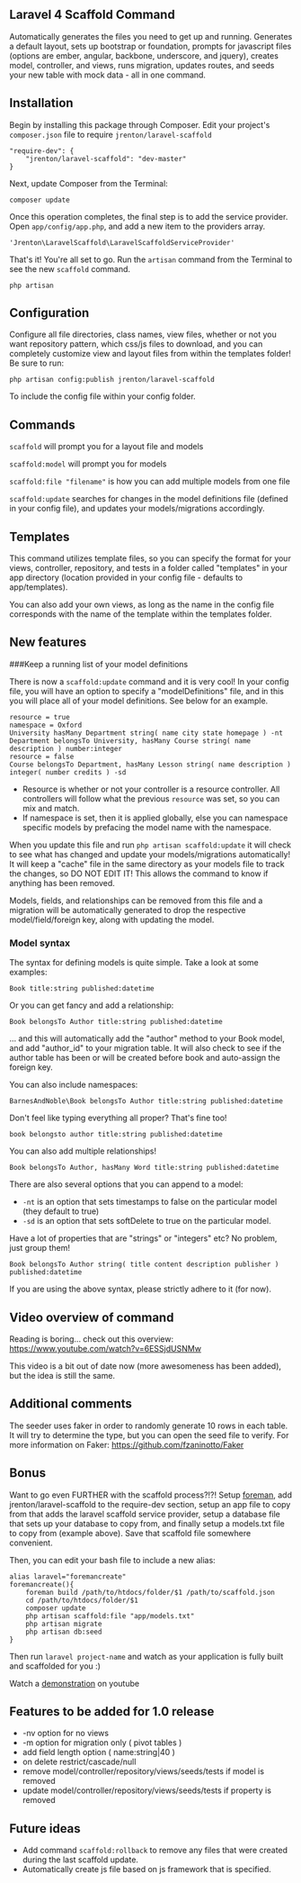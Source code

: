 ## Laravel 4 Scaffold Command

Automatically generates the files you need to get up and running. Generates a default layout, sets up bootstrap or foundation, prompts for javascript files (options are ember, angular, backbone, underscore, and jquery), creates model, controller, and views, runs migration, updates routes, and seeds your new table with mock data - all in one command.

## Installation

Begin by installing this package through Composer. Edit your project's `composer.json` file to require `jrenton/laravel-scaffold`

    "require-dev": {
		"jrenton/laravel-scaffold": "dev-master"
	}

Next, update Composer from the Terminal:

    composer update

Once this operation completes, the final step is to add the service provider. Open `app/config/app.php`, and add a new item to the providers array.

    'Jrenton\LaravelScaffold\LaravelScaffoldServiceProvider'

That's it! You're all set to go. Run the `artisan` command from the Terminal to see the new `scaffold` command.

    php artisan

## Configuration

Configure all file directories, class names, view files, whether or not you want repository pattern, which css/js files to download, and you can completely customize view and layout files from within the templates folder! Be sure to run:

`php artisan config:publish jrenton/laravel-scaffold`

To include the config file within your config folder.

## Commands

`scaffold` will prompt you for a layout file and models

`scaffold:model` will prompt you for models

`scaffold:file "filename"` is how you can add multiple models from one file

`scaffold:update` searches for changes in the model definitions file (defined in your config file), and updates your models/migrations accordingly.

## Templates

This command utilizes template files, so you can specify the format for your views, controller, repository,
and tests in a folder called "templates" in your app directory (location provided in your config file -
defaults to app/templates).

You can also add your own views, as long as the name in the config file corresponds with the name
of the template within the templates folder.

## New features

###Keep a running list of your model definitions

There is now a `scaffold:update` command and it is very cool! In your config file, you will have an option
to specify a "modelDefinitions" file, and in this you will place all of your model definitions. See below
for an example.

    resource = true
    namespace = Oxford
    University hasMany Department string( name city state homepage ) -nt
    Department belongsTo University, hasMany Course string( name description ) number:integer
    resource = false
    Course belongsTo Department, hasMany Lesson string( name description ) integer( number credits ) -sd

 - Resource is whether or not your controller is a resource controller. All controllers will follow what the previous `resource` was set, so you can mix and match.
 - If namespace is set, then it is applied globally, else you can namespace specific models by prefacing the model name with the namespace.

When you update this file and run `php artisan scaffold:update` it will check to see what
has changed and update your models/migrations automatically! It will keep a "cache" file in the
same directory as your models file to track the changes, so DO NOT EDIT IT! This allows the command to
know if anything has been removed.

Models, fields, and relationships can be removed from this file and a migration will be automatically
generated to drop the respective model/field/foreign key, along with updating the model.

### Model syntax

The syntax for defining models is quite simple. Take a look at some examples:

`Book title:string published:datetime`

Or you can get fancy and add a relationship:

`Book belongsTo Author title:string published:datetime`

... and this will automatically add the "author" method to your Book model, and add "author_id" to your migration table. It will also check to see if the author table has been or will be created before book and auto-assign the foreign key.

You can also include namespaces:

`BarnesAndNoble\Book belongsTo Author title:string published:datetime`

Don't feel like typing everything all proper? That's fine too!

`book belongsto author title:string published:datetime`

You can also add multiple relationships!

`Book belongsTo Author, hasMany Word title:string published:datetime`

There are also several options that you can append to a model:

 - `-nt` is an option that sets timestamps to false on the particular model (they default to true)
 - `-sd` is an option that sets softDelete to true on the particular model.

Have a lot of properties that are "strings" or "integers" etc? No problem, just group them!

`Book belongsTo Author string( title content description publisher ) published:datetime`

If you are using the above syntax, please strictly adhere to it (for now).

## Video overview of command

Reading is boring... check out this overview: https://www.youtube.com/watch?v=6ESSjdUSNMw

This video is a bit out of date now (more awesomeness has been added), but the idea is still the same.

## Additional comments

The seeder uses faker in order to randomly generate 10 rows in each table. It will try to determine the type, but you can open the seed file to verify. For more information on Faker: https://github.com/fzaninotto/Faker

## Bonus

Want to go even FURTHER with the scaffold process?!?! Setup [foreman](https://github.com/Indatus/foreman), add jrenton/laravel-scaffold to the require-dev section, setup an app file to copy from that adds the laravel scaffold service provider, setup a database file that sets up your database to copy from, and finally setup a models.txt file to copy from (example above). Save that scaffold file somewhere convenient.

Then, you can edit your bash file to include a new alias:

    alias laravel="foremancreate"
    foremancreate(){
        foreman build /path/to/htdocs/folder/$1 /path/to/scaffold.json
        cd /path/to/htdocs/folder/$1
        composer update
        php artisan scaffold:file "app/models.txt"
        php artisan migrate
        php artisan db:seed
    }

Then run `laravel project-name` and watch as your application is fully built and scaffolded for you :)

Watch a [demonstration](http://youtu.be/e7otZWQSqrY) on youtube

## Features to be added for 1.0 release

- -nv option for no views
- -m option for migration only ( pivot tables )
- add field length option ( name:string|40 )
- on delete restrict/cascade/null
- remove model/controller/repository/views/seeds/tests if model is removed
- update model/controller/repository/views/seeds/tests if property is removed

## Future ideas

- Add command `scaffold:rollback` to remove any files that were created during the last scaffold update.
- Automatically create js file based on js framework that is specified.
